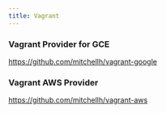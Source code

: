 ```yaml
---
title: Vagrant
---
```


### Vagrant Provider for GCE

https://github.com/mitchellh/vagrant-google

### Vagrant AWS Provider

https://github.com/mitchellh/vagrant-aws

